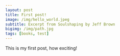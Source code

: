 ```yaml
---
layout: post
title: First post!
image: /img/hello_world.jpeg
subtitle: Excerpt from Soulshaping by Jeff Brown
bigimg: /img/path.jpg
tags: [books, test]
---
```


This is my first post, how exciting!
